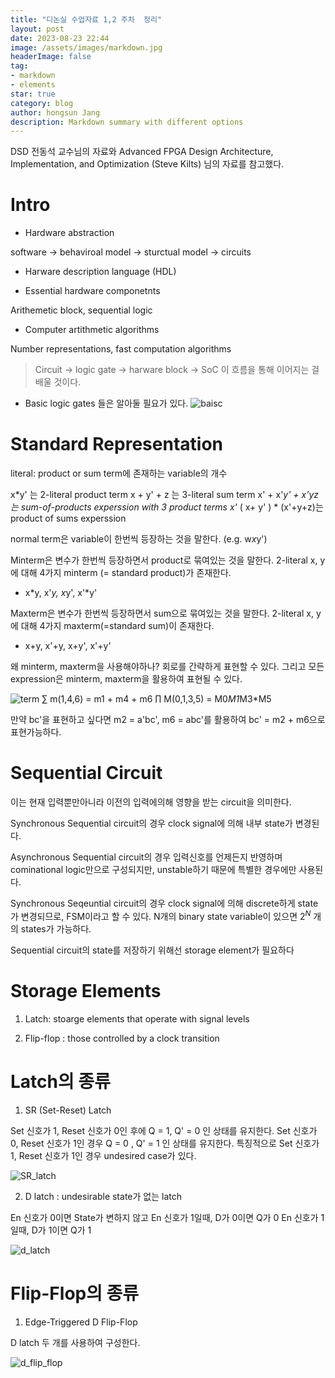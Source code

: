 ```yaml
---
title: "디논실 수업자료 1,2 주차  정리"
layout: post
date: 2023-08-23 22:44
image: /assets/images/markdown.jpg
headerImage: false
tag:
- markdown
- elements
star: true
category: blog
author: hongsun Jang
description: Markdown summary with different options
---
```


DSD 전동석 교수님의 자료와 
Advanced FPGA Design Architecture, Implementation, and Optimization (Steve Kilts) 님의 자료를 참고했다.

# Intro

- Hardware abstraction

software -> behaviroal model -> sturctual model -> circuits

- Harware description language (HDL)

- Essential hardware componetnts

Arithemetic block, sequential logic

- Computer artithmetic algorithms

Number representations, fast computation algorithms

> Circuit -> logic gate -> harware block -> SoC
> 이 흐름을 통해 이어지는 걸 배울 것이다.             

- Basic logic gates 들은 알아둘 필요가 있다. 
![baisc](../assets/images/2023_08_23/basic_gates.png)


# Standard Representation

literal: product or sum term에 존재하는 variable의 개수

x*y' 는 2-literal product term
x + y' + z 는 3-literal sum term
x' + x'*y' + x'*y*z 는 sum-of-products experssion with 3 product terms
x'* ( x+ y' ) * (x'+y+z)는 product of sums experssion

normal term은 variable이 한번씩 등장하는 것을 말한다.
(e.g. w*x*y')

Minterm은 변수가 한번씩 등장하면서 product로 묶여있는 것을 말한다.
2-literal x, y 에 대해 4가지 minterm (= standard product)가 존재한다.
- x*y, x'*y, x*y', x'*y'

Maxterm은 변수가 한번씩 등장하면서 sum으로 묶여있는 것을 말한다.
2-literal x, y에 대해 4가지 maxterm(=standard sum)이 존재한다. 
- x+y, x'+y, x+y', x'+y'

왜 minterm, maxterm을 사용해야하나? 회로를 간략하게 표현할 수 있다. 
그리고 모든 expression은 minterm, maxterm을 활용하여 표현될 수 있다. 

![term](../assets/images/2023_08_23/term.png)
$\sum$ m(1,4,6) = m1 + m4 + m6
$\prod$ M(0,1,3,5) = M0*M1*M3*M5

만약 bc'을 표현하고 싶다면 m2 = a'bc', m6 = abc'를 활용하여 bc' = m2 + m6으로 표현가능하다.

# Sequential Circuit

이는 현재 입력뿐만아니라 이전의 입력에의해 영향을 받는 circuit을 의미한다.

Synchronous Sequential circuit의 경우 clock signal에 의해 내부 state가 변경된다. 



Asynchronous Sequential circuit의 경우 입력신호를 언제든지 반영하며 cominational logic만으로 구성되지만, unstable하기 때문에 특별한 경우에만 사용된다.

Synchronous Seqeuntial circuit의 경우 clock signal에 의해 discrete하게 state가 변경되므로,
FSM이라고 할 수 있다. N개의 binary state variable이 있으면 $2^N$ 개의 states가 가능하다.

Sequential circuit의 state를 저장하기 위해선 storage element가 필요하다

# Storage Elements

1. Latch: stoarge elements that operate with signal levels

2. Flip-flop : those controlled by a clock transition

# Latch의 종류

1. SR (Set-Reset) Latch

Set 신호가 1, Reset 신호가 0인 후에 Q = 1, Q' = 0 인 상태를 유지한다. 
Set 신호가 0, Reset 신호가 1인 경우 Q = 0 , Q' = 1 인 상태를 유지한다.
특징적으로 Set 신호가 1, Reset 신호가 1인 경우 undesired case가 있다.

![SR_latch](../assets/images/2023_08_23/sr_latch.png)


2. D latch : undesirable state가 없는 latch

En 신호가 0이면 State가 변하지 않고
En 신호가 1일때, D가 0이면 Q가 0
En 신호가 1일때, D가 1이면 Q가 1

![d_latch](../assets/images/2023_08_23/d_latch.png)

# Flip-Flop의 종류

1. Edge-Triggered D Flip-Flop

D latch 두 개를 사용하여 구성한다.

![d_flip_flop](../assets/images/2023_08_23/d_flip_flop.png)

